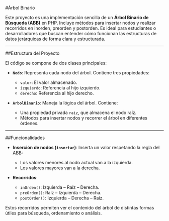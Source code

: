 #Árbol Binario 

Este proyecto es una implementación sencilla de un **Árbol Binario de Búsqueda (ABB)** en PHP. Incluye métodos para insertar nodos y realizar recorridos en inorden, preorden y postorden. Es ideal para estudiantes o desarrolladores que buscan entender cómo funcionan las estructuras de datos jerárquicas de forma clara y estructurada.

---

##Estructura del Proyecto

El código se compone de dos clases principales:

- **`Nodo`**: Representa cada nodo del árbol. Contiene tres propiedades:
  - `valor`: El valor almacenado.
  - `izquierdo`: Referencia al hijo izquierdo.
  - `derecho`: Referencia al hijo derecho.

- **`ArbolBinario`**: Maneja la lógica del árbol. Contiene:
  - Una propiedad privada `raiz`, que almacena el nodo raíz.
  - Métodos para insertar nodos y recorrer el árbol en diferentes órdenes.

---

##Funcionalidades

- **Inserción de nodos (`insertar`)**: Inserta un valor respetando la regla del ABB:
  - Los valores menores al nodo actual van a la izquierda.
  - Los valores mayores van a la derecha.

- **Recorridos**:
  - `inOrden()`: Izquierda – Raíz – Derecha.
  - `preOrden()`: Raíz – Izquierda – Derecha.
  - `postOrden()`: Izquierda – Derecha – Raíz.

Estos recorridos permiten ver el contenido del árbol de distintas formas útiles para búsqueda, ordenamiento o análisis.




